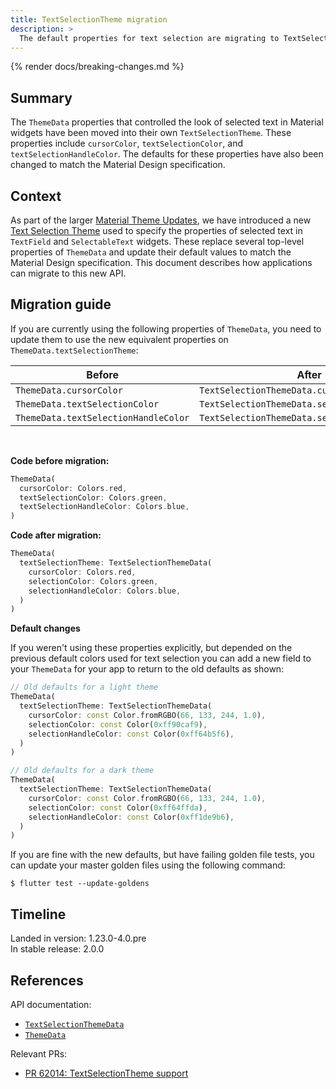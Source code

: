 ```yaml
---
title: TextSelectionTheme migration
description: >
  The default properties for text selection are migrating to TextSelectionTheme.
---
```


{% render docs/breaking-changes.md %}

## Summary

The `ThemeData` properties that controlled the look of
selected text in Material widgets have been moved into
their own `TextSelectionTheme`. These properties include
`cursorColor`, `textSelectionColor`, and
`textSelectionHandleColor`. The defaults for these
properties have also been changed to match the Material
Design specification.

## Context

As part of the larger [Material Theme Updates][],
we have introduced a new [Text Selection Theme][]
used to specify the properties of selected text in
`TextField` and `SelectableText` widgets.
These replace several top-level properties of `ThemeData`
and update their default values to match the Material
Design specification. This document describes how
applications can migrate to this new API.

## Migration guide

If you are currently using the following properties of
`ThemeData`, you need to update them to use the new
equivalent properties on `ThemeData.textSelectionTheme`:

| Before                               | After                                         |
|--------------------------------------|-----------------------------------------------|
| `ThemeData.cursorColor`              | `TextSelectionThemeData.cursorColor`          |
| `ThemeData.textSelectionColor`       | `TextSelectionThemeData.selectionColor`       |
| `ThemeData.textSelectionHandleColor` | `TextSelectionThemeData.selectionHandleColor` |

<br/>

**Code before migration:**

```dart
ThemeData(
  cursorColor: Colors.red,
  textSelectionColor: Colors.green,
  textSelectionHandleColor: Colors.blue,
)
```

**Code after migration:**

```dart
ThemeData(
  textSelectionTheme: TextSelectionThemeData(
    cursorColor: Colors.red,
    selectionColor: Colors.green,
    selectionHandleColor: Colors.blue,
  )
)
```

**Default changes**

If you weren't using these properties explicitly,
but depended on the previous default colors used
for text selection you can add a new field to your
`ThemeData` for your app to return to the old defaults
as shown:

```dart
// Old defaults for a light theme
ThemeData(
  textSelectionTheme: TextSelectionThemeData(
    cursorColor: const Color.fromRGBO(66, 133, 244, 1.0),
    selectionColor: const Color(0xff90caf9),
    selectionHandleColor: const Color(0xff64b5f6),
  )
)
```

```dart
// Old defaults for a dark theme
ThemeData(
  textSelectionTheme: TextSelectionThemeData(
    cursorColor: const Color.fromRGBO(66, 133, 244, 1.0),
    selectionColor: const Color(0xff64ffda),
    selectionHandleColor: const Color(0xff1de9b6),
  )
)
```

If you are fine with the new defaults,
but have failing golden file tests, you
can update your master golden files using the
following command:

```console
$ flutter test --update-goldens
```

## Timeline

Landed in version: 1.23.0-4.0.pre<br>
In stable release: 2.0.0

## References

API documentation:

* [`TextSelectionThemeData`][]
* [`ThemeData`][]

Relevant PRs:

* [PR 62014: TextSelectionTheme support][]

[Material Theme Updates]: /go/material-theme-system-updates
[PR 62014: TextSelectionTheme support]: {{site.repo.flutter}}/pull/62014
[Text Selection Theme]: /go/text-selection-theme
[`TextSelectionThemeData`]: {{site.api}}/flutter/material/TextSelectionThemeData-class.html
[`ThemeData`]: {{site.api}}/flutter/material/ThemeData-class.html
